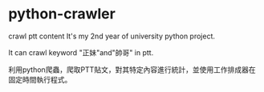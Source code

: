 # python-crawler
crawl ptt content
It's my 2nd year of university python project.

It can crawl keyword "正妹"and"帥哥" in ptt.

利用python爬蟲，爬取PTT貼文，對其特定內容進行統計，並使用工作排成器在固定時間執行程式。
